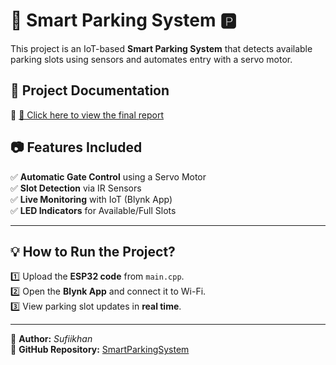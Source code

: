 # 🚗 Smart Parking System 🅿️

This project is an IoT-based **Smart Parking System** that detects available parking slots using sensors and automates entry with a servo motor.  

## 📄 Project Documentation  
🔹 [📜 Click here to view the final report](SmartParkingSystem_Documentation.pdf)  

## 📷 Features Included  
✅ **Automatic Gate Control** using a Servo Motor  
✅ **Slot Detection** via IR Sensors  
✅ **Live Monitoring** with IoT (Blynk App)  
✅ **LED Indicators** for Available/Full Slots  

---

## 💡 How to Run the Project?  
1️⃣ Upload the **ESP32 code** from `main.cpp`.  
2️⃣ Open the **Blynk App** and connect it to Wi-Fi.  
3️⃣ View parking slot updates in **real time**.  

---

📌 **Author:** *Sufiikhan*  
📌 **GitHub Repository:** [SmartParkingSystem](https://github.com/Sufiikhan/SmartParkingSystem)
